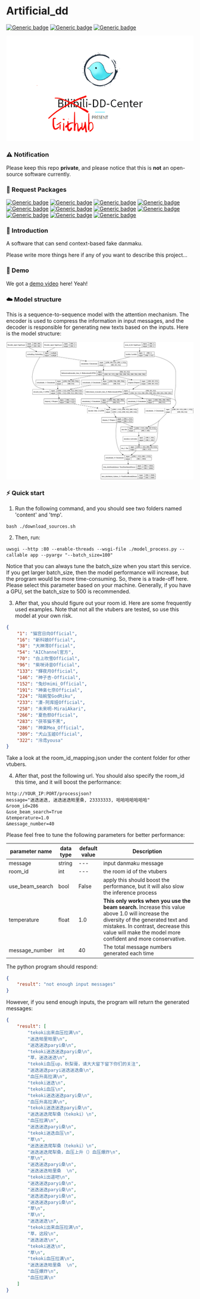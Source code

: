 # Artificial_dd

[![Generic badge](https://img.shields.io/badge/Tensorflow-keras-<COLOR>.svg)](https://shields.io/) 
[![Generic badge](https://img.shields.io/badge/github-dd_center-<COLOR>.svg)](https://shields.io/)
[![Generic badge](https://img.shields.io/badge/Beam-search-<COLOR>.svg)](https://shields.io/)
<p>
    <img src="model_picture/dd_center.png"/>
</p>

### ⚠️ Notification

Please keep this repo **private**, and please notice that this is **not** an open-source software currently. 

### 🌲 Request Packages

[![Generic badge](https://img.shields.io/badge/gdown-orange.svg)](https://shields.io/)
[![Generic badge](https://img.shields.io/badge/keras-red.svg)](https://shields.io/)
[![Generic badge](https://img.shields.io/badge/tensorflow-blue.svg)](https://shields.io/)
[![Generic badge](https://img.shields.io/badge/scipy-blueviolet.svg)](https://shields.io/)
[![Generic badge](https://img.shields.io/badge/tqdm-lightgrey.svg)](https://shields.io/)
[![Generic badge](https://img.shields.io/badge/jieba-ff69b4.svg)](https://shields.io/)
[![Generic badge](https://img.shields.io/badge/flask-success.svg)](https://shields.io/)
[![Generic badge](https://img.shields.io/badge/uwsgi-yellow.svg)](https://shields.io/)
[![Generic badge](https://img.shields.io/badge/pandas-grey.svg)](https://shields.io/)
[![Generic badge](https://img.shields.io/badge/pydot-cyan.svg)](https://shields.io/)
[![Generic badge](https://img.shields.io/badge/graphviz-brown.svg)](https://shields.io/)

### 📃 Introduction

A software that can send context-based fake danmaku. 

Please write more things here if any of you want to describe this project...

### 🎉 Demo

We got a [demo video](https://pan.baidu.com/s/18Pkr_VAEnXuME-NMG7HMdQ) here! Yeah!

### ☁️ Model structure

This is a sequence-to-sequence model with the attention mechanism. The encoder is used to compress the information in input messages, and the decoder is responsible for generating new texts based on the inputs. Here is the model structure:

<p>
    <img src="model_picture/model.png"/>
</p>

### ⚡️ Quick start

1. Run the following command, and you should see two folders named 'content' and 'tmp'.
```
bash ./download_sources.sh
```
2. Then, run:
```
uwsgi --http :80 --enable-threads --wsgi-file ./model_process.py --callable app --pyargv "--batch_size=100"
```
Notice that you can always tune the batch_size when you start this service. If you get larger batch_size, then the model performance will increase, but the program would be more time-consuming. So, there is a trade-off here. Please select this parameter based on your machine. Generally, if you have a GPU, set the batch_size to 500 is recommended.

3. After that, you should figure out your room id. Here are some frequently used examples. Note that not all the vtubers are tested, so use this model at your own risk.
```json
{
    "1": "猫宫日向Official",
    "16": "新科娘Official",
    "38": "大神澪Official",
    "54": "AIChannel官方",
    "70": "白上吹雪Official",
    "96": "紫咲诗音Official",
    "133": "輝夜月Official",
    "146": "神子杏-Official",
    "152": "兔纱mimi_Official",
    "191": "神楽七奈Official",
    "224": "陆婉莹GodRiku",
    "233": "湊-阿库娅Official",
    "258": "未来明-MiraiAkari",
    "266": "夏色祭Official",
    "283": "茯苓猫不黑",
    "286": "神楽Mea_Official",
    "309": "犬山玉姬Official",
    "322": "泠鸢yousa"
}
```
Take a look at the room_id_mapping.json under the content folder for other vtubers.

4. After that, post the following url. You should also specify the room_id this time, and it will boost the performance:
```
http://YOUR_IP:PORT/processjson?
message="迷迭迷迭, 迷迭迷迭帕里桑, 23333333, 哈哈哈哈哈哈哈"
&room_id=286
&use_beam_search=True
&temperature=1.0
&message_number=40
```
Please feel free to tune the following parameters for better performance:

parameter name | data type | default value | Description |
--- | --- | --- | --- 
message | string | --- | input danmaku message |
room_id | int | --- | the room id of the vtubers |
use_beam_search | bool | False | apply this should boost the performance, but it will also slow the inference process |
temperature | float | 1.0 | **This only works when you use the beam search.** Increase this value above 1.0 will increase the diversity of the generated text and mistakes. In contrast, decrease this value will make the model more confident and more conservative. |
message_number | int | 40 | The total message numbers generated each time |

The python program should respond:
```json
{
    "result": "not enough input messages"
}
```
However, if you send enough inputs, the program will return the generated messages:
```json
{
    "result": [
        "tekoki出来血压拉满\n",
        "迷迭帕里帕里\n",
        "迷迭迷迭paryi桑\n",
        "tekoki迷迭迷迭paryi桑\n",
        "草，迷迭迷迭\n",
        "tekoki血压up，秋梨膏，请大大留下留下你们的关注",
        "迷迭迷迭paryi迷迭迷迭桑\n",
        "血压升高拉满\n",
        "tekoki迷迭\n",
        "tekoki血压\n",
        "tekoki迷迭迷迭paryi桑\n",
        "血压升高拉满\n",
        "tekoki迷迭迷迭paryi桑\n",
        "迷迭迷迭爬犁桑（tekoki）\n",
        "血压拉满\n",
        "迷迭迷迭paryi桑\n",
        "tekoki迷迭血压\n",
        "草\n",
        "迷迭迷迭爬犁桑（tekoki）\n",
        "迷迭迷迭爬犁桑，血压上升（）血压爆炸\n",
        "草\n",
        "迷迭迷迭paryi桑\n",
        "迷迭迷迭帕里桑  \n",
        "tekoki出道吧\n",
        "迷迭迷迭paryi桑\n",
        "迷迭迷迭paryi桑\n",
        "迷迭迷迭paryi桑\n",
        "迷迭迷迭paryi桑\n",
        "草\n",
        "草\n",
        "迷迭迷迭\n",
        "tekoki出来血压拉满\n",
        "草，这段\n",
        "迷迭迷迭\n",
        "tekoki迷迭\n",
        "草\n",
        "tekoki血压拉满\n",
        "迷迭迷迭帕里桑  \n",
        "血压爆炸\n",
        "血压拉满\n"
    ]
}
```
